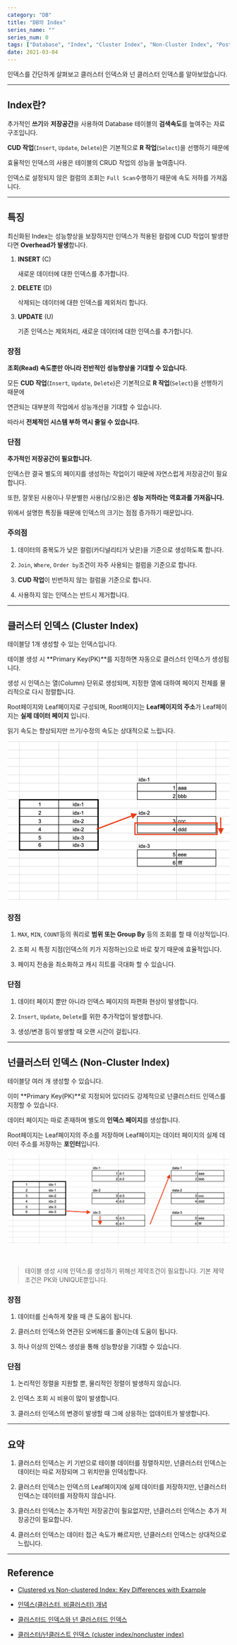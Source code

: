 ```yaml
---
category: "DB"
title: "DB의 Index"
series_name: ""
series_num: 0
tags: ["Database", "Index", "Cluster Index", "Non-Cluster Index", "Postgresql"]
date: 2021-03-04
---
```


인덱스를 간단하게 살펴보고 클러스터 인덱스와 넌 클러스터 인덱스를 알아보았습니다.

***

## Index란?

추가적인 **쓰기**와 **저장공간**을 사용하여 Database 테이블의 **검색속도**를 높여주는 자료구조입니다.

**CUD 작업**(`Insert`, `Update`, `Delete`)은 기본적으로 **R 작업**(`Select`)을 선행하기 때문에 

효율적인 인덱스의 사용은 테이블의 CRUD 작업의 성능을 높여줍니다.

인덱스로 설정되지 않은 컬럼의 조회는 `Full Scan`수행하기 때문에 속도 저하를 가져옵니다.

***

## 특징

최신화된 Index는 성능향상을 보장하지만 인덱스가 적용된 컬럼에 CUD 작업이 발생한다면 **Overhead가 발생**합니다.

1. **INSERT** (C)

    새로운 데이터에 대한 인덱스를 추가합니다.

2. **DELETE** (D)

    삭제되는 데이터에 대한 인덱스를 제외처리 합니다.

3. **UPDATE** (U)

    기존 인덱스는 제외처리, 새로운 데이터에 대한 인덱스를 추가합니다.

### 장점

**조회(Read) 속도뿐만 아니라 전반적인 성능향상을 기대할 수 있습니다.**

모든 **CUD 작업**(`Insert`, `Update`, `Delete`)은 기본적으로 **R 작업**(`Select`)을 선행하기 때문에 

연관되는 대부분의 작업에서 성능개선을 기대할 수 있습니다.

따라서 **전체적인 시스템 부하 역시 줄일 수 있습니다.**

### 단점

**추가적인 저장공간이 필요합니다.**

인덱스란 결국 별도의 페이지를 생성하는 작업이기 때문에 자연스럽게 저장공간이 필요합니다.

또한, 잘못된 사용이나 무분별한 사용(남/오용)은 **성능 저하라는 역효과를 가져옵니다.**

위에서 설명한 특징들 때문에 인덱스의 크기는 점점 증가하기 때문입니다.

### 주의점

1. 데이터의 중복도가 낮은 컬럼(카디널리티가 낮은)을 기준으로 생성하도록 합니다.

2. `Join`, `Where`, `Order by`조건이 자주 사용되는 컬럼을 기준으로 합니다.

3. **CUD 작업**이 빈번하지 않는 컬럼을 기준으로 합니다.

4. 사용하지 않는 인덱스는 반드시 제거합니다.

***

## 클러스터 인덱스 (Cluster Index)

테이블당 1개 생성할 수 있는 인덱스입니다.

테이블 생성 시 **Primary Key(PK)**를 지정하면 자동으로 클러스터 인덱스가 생성됩니다.

생성 시 인덱스는 열(Column) 단위로 생성되며, 지정한 열에 대하여 페이지 전체를 물리적으로 다시 정렬합니다.

Root페이지와 Leaf페이지로 구성되며, Root페이지는 **Leaf페이지의 주소**가 Leaf페이지는 **실제 데이터 페이지** 입니다.

읽기 속도는 향상되지만 쓰기/수정의 속도는 상대적으로 느립니다.

![](../img/ci.png)

### 장점

1. `MAX`, `MIN`, `COUNT`등의 쿼리로 **범위 또는 Group By** 등의 조회를 할 때 이상적입니다.

2. 조회 시 특정 지점(인덱스의 키가 지정하는)으로 바로 찾기 때문에 효율적입니다.

3. 페이지 전송을 최소화하고 캐시 히트를 극대화 할 수 있습니다.

### 단점

1. 데이터 페이지 뿐만 아니라 인덱스 페이지의 파편화 현상이 발생합니다.

2. `Insert`, `Update`, `Delete`를 위한 추가작업이 발생합니다.

3. 생성/변경 등이 발생할 때 오랜 시간이 걸립니다. 

***

## 넌클러스터 인덱스 (Non-Cluster Index)

테이블당 여러 개 생성할 수 있습니다.

이미 **Primary Key(PK)**로 지정되어 있더라도 강제적으로 넌클러스터드 인덱스를 지정할 수 있습니다.

데이터 페이지는 따로 존재하며 별도의 **인덱스 페이지**를 생성합니다.

Root페이지는 Leaf페이지의 주소를 저장하며 Leaf페이지는 데이터 페이지의 실제 데이터 주소를 저장하는 **포인터**입니다.

![](../img/nci.png)

<br>

> 테이블 생성 시에 인덱스를 생성하기 위해선 제약조건이 필요합니다. 기본 제약조건은 PK와 UNIQUE뿐입니다. 

### 장점

1. 데이터를 신속하게 찾을 때 큰 도움이 됩니다.

2. 클러스터 인덱스와 연관된 오버헤드를 줄이는데 도움이 됩니다.

3. 하나 이상의 인덱스 생성을 통해 성능향상을 기대할 수 있습니다.

### 단점

1. 논리적인 정렬을 지원할 뿐, 물리적인 정렬이 발생하지 않습니다.

2. 인덱스 조회 시 비용이 많이 발생합니다.

3. 클러스터 인덱스의 변경이 발생할 때 그에 상응하는 업데이트가 발생합니다.

***

## 요약

1. 클러스터 인덱스는 키 기반으로 테이블 데이터를 정렬하지만, 넌클러스터 인덱스는 데이터는 따로 저장되며 그 위치만을 인덱싱합니다.

2. 클러스터 인덱스는 인덱스의 Leaf페이지에 실제 데이터를 저장하지만, 넌클러스터 인덱스는 데이터를 저장하지 않습니다. 

3. 클러스터 인덱스는 추가적인 저장공간이 필요없지만, 넌클러스터 인덱스는 추가 저장공간이 필요합니다.

4. 클러스터 인덱스는 데이터 접근 속도가 빠르지만, 넌클러스터 인덱스는 상대적으로 느립니다.

***

## Reference

* [Clustered vs Non-clustered Index: Key Differences with Example](https://www.guru99.com/clustered-vs-non-clustered-index.html)

* [인덱스(클러스터, 비클러스터) 개념](https://mongyang.tistory.com/75)

* [클러스터드 인덱스와 넌 클러스터드 인덱스](https://lng1982.tistory.com/144)

* [클러스터/넌클러스트 인덱스 (cluster index/noncluster index)](https://swconsulting.tistory.com/381)
